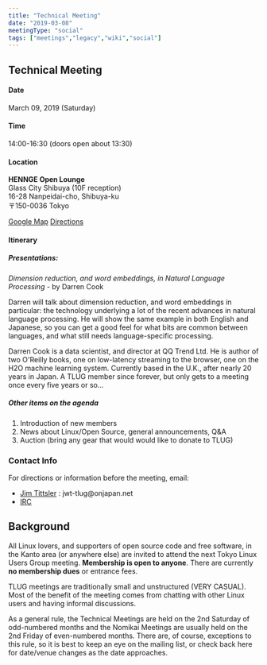 ```yaml
---
title: "Technical Meeting"
date: "2019-03-08"
meetingType: "social"
tags: ["meetings","legacy","wiki","social"]
---
```


<h2 id="technical_meeting">Technical Meeting</h2>
<h4 id="date">Date</h4>
<p>March 09, 2019 (Saturday)</p>
<h4 id="time">Time</h4>
<p>14:00-16:30 (doors open about 13:30)</p>
<h4 id="location">Location</h4>
<p><strong>HENNGE Open Lounge</strong><br />
Glass City Shibuya (10F reception)<br />
16-28 Nanpeidai-cho, Shibuya-ku<br />
〒150-0036 Tokyo</p>
<p><a href="https://goo.gl/maps/5pafMxLFgoM2">Google Map</a>
<a href="https://medium.com/henngeblog/how-to-get-to-hde-hq-from-mark-city-english-f182c6bbec19">Directions</a></p>
<h4 id="itinerary">Itinerary</h4>
<h5 id="presentations">Presentations:</h5>
<p><em>Dimension reduction, and word embeddings, in Natural Language
Processing</em> - by Darren Cook</p>
<p>Darren will talk about dimension reduction, and word embeddings in
particular: the technology underlying a lot of the recent advances in
natural language processing. He will show the same example in both
English and Japanese, so you can get a good feel for what bits are
common between languages, and what still needs language-specific processing.</p>
<p>Darren Cook is a data scientist, and director at QQ Trend Ltd. He is
author of two O'Reilly books, one on low-latency streaming to the
browser, one on the H2O machine learning system. Currently based in the
U.K., after nearly 20 years in Japan. A TLUG member since forever, but
only gets to a meeting once every five years or so...</p>
<h5 id="other_items_on_the_agenda">Other items on the agenda</h5>
<ol>
<li>Introduction of new members</li>
<li>News about Linux/Open Source, general announcements, Q&amp;A</li>
<li>Auction (bring any gear that would would like to donate to TLUG)</li>
</ol>
<h3 id="contact_info">Contact Info</h3>
<p>For directions or information before the meeting, email:</p>
<ul>
<li><a href="./User:JimTittsler">Jim Tittsler</a> : jwt-tlug@onjapan.net</li>
<li><a href="https://riot.im/app/#/room/#freenode_#tlug.jp:matrix.org">IRC</a></li>
</ul>

<h2 id="introduction">Background</h2>
<p>All Linux lovers, and supporters of open source code and free software, in the Kanto area (or anywhere else) are invited to attend the next Tokyo Linux Users Group meeting. <b>Membership is open to anyone</b>. There are currently <b>no membership dues</b> or entrance fees.</p>
<p>TLUG meetings are traditionally small and unstructured (VERY CASUAL). Most of the benefit of the meeting comes from chatting with other Linux users and having informal discussions.</p>
<p>As a general rule, the Technical Meetings are held on the 2nd Saturday of odd-numbered months and the Nomikai Meetings are usually held on the 2nd Friday of even-numbered months. There are, of course, exceptions to this rule, so it is best to keep an eye on the mailing list, or check back here for date/venue changes as the date approaches.</p>
